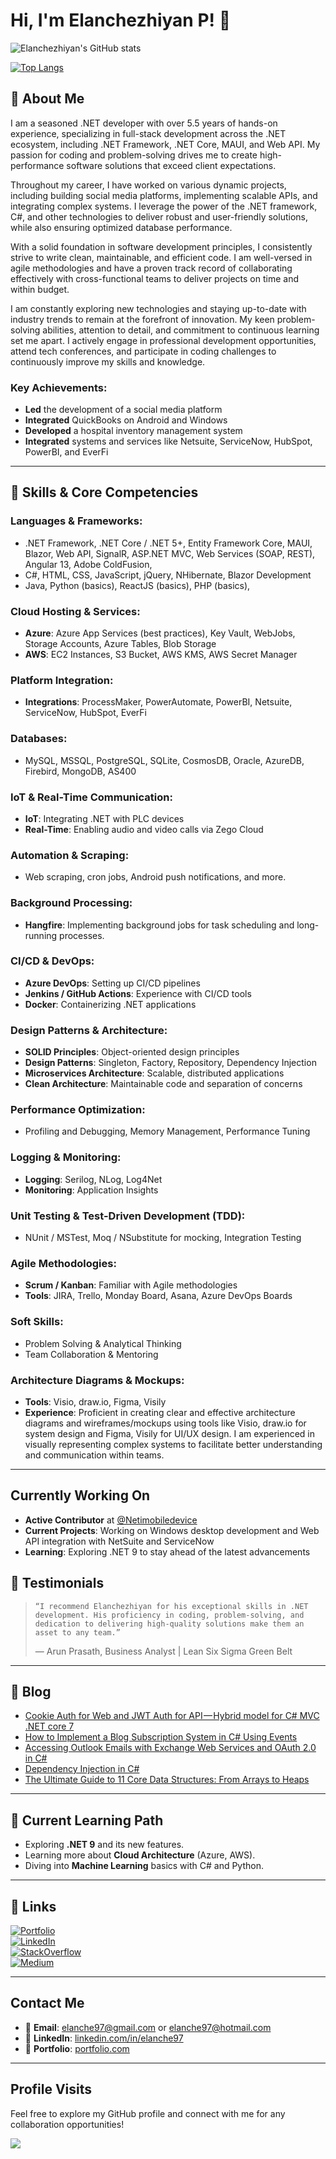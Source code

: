 # Hi, I'm Elanchezhiyan P! 👋

![Elanchezhiyan's GitHub stats](https://github-readme-stats.vercel.app/api?username=elanchezhiyan-p&show_icons=true&theme=radical)

[![Top Langs](https://github-readme-stats.vercel.app/api/top-langs/?username=elanchezhiyan-p&langs_count=8&layout=compact)](https://github.com/elanchezhiyan-p/github-readme-stats)

## 🚀 About Me

I am a seasoned .NET developer with over 5.5 years of hands-on experience, specializing in full-stack development across the .NET ecosystem, including .NET Framework, .NET Core, MAUI, and Web API. My passion for coding and problem-solving drives me to create high-performance software solutions that exceed client expectations.

Throughout my career, I have worked on various dynamic projects, including building social media platforms, implementing scalable APIs, and integrating complex systems. I leverage the power of the .NET framework, C#, and other technologies to deliver robust and user-friendly solutions, while also ensuring optimized database performance.

With a solid foundation in software development principles, I consistently strive to write clean, maintainable, and efficient code. I am well-versed in agile methodologies and have a proven track record of collaborating effectively with cross-functional teams to deliver projects on time and within budget.

I am constantly exploring new technologies and staying up-to-date with industry trends to remain at the forefront of innovation. My keen problem-solving abilities, attention to detail, and commitment to continuous learning set me apart. I actively engage in professional development opportunities, attend tech conferences, and participate in coding challenges to continuously improve my skills and knowledge.

### Key Achievements:
- **Led** the development of a social media platform
- **Integrated** QuickBooks on Android and Windows
- **Developed** a hospital inventory management system
- **Integrated** systems and services like Netsuite, ServiceNow, HubSpot, PowerBI, and EverFi

---

## 🔧 Skills & Core Competencies

### **Languages & Frameworks**:
- .NET Framework, .NET Core / .NET 5+, Entity Framework Core, MAUI, Blazor, Web API, SignalR, ASP.NET MVC, Web Services (SOAP, REST), Angular 13, Adobe ColdFusion, 
- C#, HTML, CSS, JavaScript, jQuery, NHibernate, Blazor Development
- Java, Python (basics), ReactJS (basics), PHP (basics),

### **Cloud Hosting & Services**:
- **Azure**: Azure App Services (best practices), Key Vault, WebJobs, Storage Accounts, Azure Tables, Blob Storage
- **AWS**: EC2 Instances, S3 Bucket, AWS KMS, AWS Secret Manager

### **Platform Integration**:
- **Integrations**: ProcessMaker, PowerAutomate, PowerBI, Netsuite, ServiceNow, HubSpot, EverFi

### **Databases**:
- MySQL, MSSQL, PostgreSQL, SQLite, CosmosDB, Oracle, AzureDB, Firebird, MongoDB, AS400

### **IoT & Real-Time Communication**:
- **IoT**: Integrating .NET with PLC devices
- **Real-Time**: Enabling audio and video calls via Zego Cloud

### **Automation & Scraping**:
- Web scraping, cron jobs, Android push notifications, and more.

### **Background Processing**:
- **Hangfire**: Implementing background jobs for task scheduling and long-running processes.

### **CI/CD & DevOps**:
- **Azure DevOps**: Setting up CI/CD pipelines
- **Jenkins / GitHub Actions**: Experience with CI/CD tools
- **Docker**: Containerizing .NET applications

### **Design Patterns & Architecture**:
- **SOLID Principles**: Object-oriented design principles
- **Design Patterns**: Singleton, Factory, Repository, Dependency Injection
- **Microservices Architecture**: Scalable, distributed applications
- **Clean Architecture**: Maintainable code and separation of concerns

### **Performance Optimization**:
- Profiling and Debugging, Memory Management, Performance Tuning

### **Logging & Monitoring**:
- **Logging**: Serilog, NLog, Log4Net
- **Monitoring**: Application Insights

### **Unit Testing & Test-Driven Development (TDD)**:
- NUnit / MSTest, Moq / NSubstitute for mocking, Integration Testing

### **Agile Methodologies**:
- **Scrum / Kanban**: Familiar with Agile methodologies
- **Tools**: JIRA, Trello, Monday Board, Asana, Azure DevOps Boards

### **Soft Skills**:
- Problem Solving & Analytical Thinking
- Team Collaboration & Mentoring

### **Architecture Diagrams & Mockups**:
- **Tools**: Visio, draw.io, Figma, Visily
- **Experience**: Proficient in creating clear and effective architecture diagrams and wireframes/mockups using tools like Visio, draw.io for system design and Figma, Visily for UI/UX design. I am experienced in visually representing complex systems to facilitate better understanding and communication within teams.

---

## Currently Working On
- **Active Contributor** at [@Netimobiledevice](https://github.com/Netimobiledevice)
- **Current Projects**: Working on Windows desktop development and Web API integration with NetSuite and ServiceNow
- **Learning**: Exploring .NET 9 to stay ahead of the latest advancements

## 💬 Testimonials

>     “I recommend Elanchezhiyan for his exceptional skills in .NET development. His proficiency in coding, problem-solving, and dedication to delivering high-quality solutions make them an asset to any team.”
>— Arun Prasath, Business Analyst | Lean Six Sigma Green Belt

---

## 📝 Blog

- [Cookie Auth for Web and JWT Auth for API — Hybrid model for C# MVC .NET core 7](https://elanchezhiyan-p.medium.com/cookie-auth-for-web-and-jwt-auth-for-api-hybrid-model-for-c-mvc-net-core-7-d6a6f4697177)
- [How to Implement a Blog Subscription System in C# Using Events](https://elanchezhiyan-p.medium.com/how-to-implement-a-blog-subscription-system-in-c-using-events-ecab13b6d65b)
- [Accessing Outlook Emails with Exchange Web Services and OAuth 2.0 in C#](https://elanchezhiyan-p.medium.com/accessing-outlook-emails-with-exchange-web-services-and-oauth-2-0-in-c-3981e57a88d6)
- [Dependency Injection in C#](https://elanchezhiyan-p.medium.com/dependency-injection-in-c-706959a6e1fb)
- [The Ultimate Guide to 11 Core Data Structures: From Arrays to Heaps](https://elanchezhiyan-p.medium.com/the-ultimate-guide-to-11-core-data-structures-from-arrays-to-heaps-5e92fee7cd8d)

---

## 🎯 Current Learning Path

- Exploring **.NET 9** and its new features.
- Learning more about **Cloud Architecture** (Azure, AWS).
- Diving into **Machine Learning** basics with C# and Python.


---

## 🔗 Links

[![Portfolio](https://img.shields.io/badge/my_portfolio-000?style=for-the-badge&logo=ko-fi&logoColor=white)](http://elanchezhiyan-p.github.io/profile)  
[![LinkedIn](https://img.shields.io/badge/linkedin-0A66C2?style=for-the-badge&logo=linkedin&logoColor=white)](https://in.linkedin.com/in/elanchezhiyan-p)  
[![StackOverflow](https://img.shields.io/badge/stack%20overflow-FE7A16?logo=stack-overflow&logoColor=white&style=for-the-badge)](https://stackoverflow.com/users/10524923/elanchezhiyan-p)  
[![Medium](https://img.shields.io/badge/Medium-12100E?style=for-the-badge&logo=Medium&logoColor=white)](https://elanchezhiyan-p.medium.com/)

---

## Contact Me

- 📧 **Email**: [elanche97@gmail.com](mailto:elanche97@gmail.com) or [elanche97@hotmail.com](mailto:elanche97@hotmail.com)
- 💼 **LinkedIn**: [linkedin.com/in/elanche97](https://www.linkedin.com/in/elanche97)
- 📖 **Portfolio**: [portfolio.com](https://portfolio.com)

---

## Profile Visits

Feel free to explore my GitHub profile and connect with me for any collaboration opportunities!

![](https://komarev.com/ghpvc/?username=Elanchezhiyan-P&base=5000)
